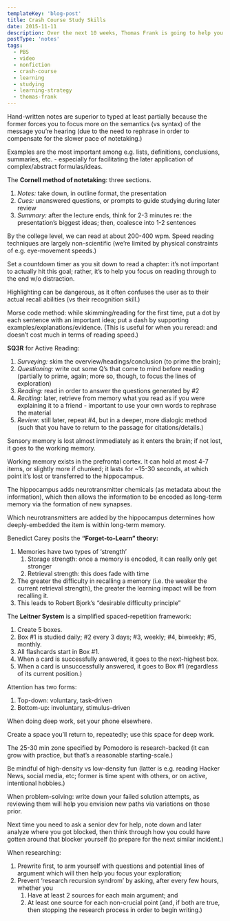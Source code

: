 ```yaml
---
templateKey: 'blog-post'
title: Crash Course Study Skills
date: 2015-11-11
description: Over the next 10 weeks, Thomas Frank is going to help you learn to be a better student. We'll go over study tips, note taking, getting organized, and so much more!
postType: 'notes'
tags:
  - PBS
  - video
  - nonfiction
  - crash-course
  - learning
  - studying
  - learning-strategy
  - thomas-frank
---
```


Hand-written notes are superior to typed at least partially because the former forces you to focus more on the semantics (vs syntax) of the message you’re hearing (due to the need to rephrase in order to compensate for the slower pace of notetaking.)

Examples are the most important among e.g. lists, definitions, conclusions, summaries, etc. - especially for facilitating the later application of complex/abstract formulas/ideas.

The **Cornell method of notetaking**: three sections.

1.  _Notes:_ take down, in outline format, the presentation
2.  _Cues:_ unanswered questions, or prompts to guide studying during later review
3.  _Summary:_ after the lecture ends, think for 2-3 minutes re: the presentation’s biggest ideas; then, coalesce into 1-2 sentences

By the college level, we can read at about 200-400 wpm. Speed reading techniques are largely non-scientific (we’re limited by physical constraints of e.g. eye-movement speeds.)

Set a countdown timer as you sit down to read a chapter: it’s not important to actually hit this goal; rather, it’s to help you focus on reading through to the end w/o distraction.

Highlighting can be dangerous, as it often confuses the user as to their actual recall abilities (vs their recognition skill.)

Morse code method: while skimming/reading for the first time, put a dot by each sentence with an important idea; put a dash by supporting examples/explanations/evidence. (This is useful for when you reread: and doesn’t cost much in terms of reading speed.)

**SQ3R** for Active Reading:
1.  _Surveying:_ skim the overview/headings/conclusion (to prime the brain);
2.  _Questioning:_ write out some Q’s that come to mind before reading (partially to prime, again; more so, though, to focus the lines of exploration)
3.  _Reading:_ read in order to answer the questions generated by #2
4.  _Reciting:_ later, retrieve from memory what you read as if you were explaining it to a friend - important to use your own words to rephrase the material
5.  _Review:_ still later, repeat #4, but in a deeper, more dialogic method (such that you have to return to the passage for citations/details.)

Sensory memory is lost almost immediately as it enters the brain; if not lost, it goes to the working memory.

Working memory exists in the prefrontal cortex. It can hold at most 4-7 items, or slightly more if chunked; it lasts for ~15-30 seconds, at which point it’s lost or transferred to the hippocampus.

The hippocampus adds neurotransmitter chemicals (as metadata about the information), which then allows the information to be encoded as long-term memory via the formation of new synapses.

Which neurotransmitters are added by the hippocampus determines how deeply-embedded the item is within long-term memory.

Benedict Carey posits the **“Forget-to-Learn” theory:**
1.  Memories have two types of ‘strength’
    1.  Storage strength: once a memory is encoded, it can really only get stronger
    2.  Retrieval strength: this does fade with time
2.  The greater the difficulty in recalling a memory (i.e. the weaker the current retrieval strength), the greater the learning impact will be from recalling it.
3.  This leads to Robert Bjork’s “desirable difficulty principle”

The **Leitner System** is a simplified spaced-repetition framework:

1.  Create 5 boxes.
2.  Box #1 is studied daily; #2 every 3 days; #3, weekly; #4, biweekly; #5, monthly.
3.  All flashcards start in Box #1.
4.  When a card is successfully answered, it goes to the next-highest box.
5.  When a card is unsuccessfully answered, it goes to Box #1 (regardless of its current position.)

Attention has two forms:

1.  Top-down: voluntary, task-driven
2.  Bottom-up: involuntary, stimulus-driven

When doing deep work, set your phone elsewhere.

Create a space you’ll return to, repeatedly; use this space for deep work.

The 25-30 min zone specified by Pomodoro is research-backed (it can grow with practice, but that’s a reasonable starting-scale.)

Be mindful of high-density vs low-density fun (latter is e.g. reading Hacker News, social media, etc; former is time spent with others, or on active, intentional hobbies.)

When problem-solving: write down your failed solution attempts, as reviewing them will help you envision new paths via variations on those prior.

Next time you need to ask a senior dev for help, note down and later analyze where you got blocked, then think through how you could have gotten around that blocker yourself (to prepare for the next similar incident.)

When researching:

1.  Prewrite first, to arm yourself with questions and potential lines of argument which will then help you focus your exploration;
2.  Prevent ‘research recursion syndrom’ by asking, after every few hours, whether you
    1.  Have at least 2 sources for each main argument; and
    2.  At least one source for each non-crucial point (and, if both are true, then stopping the research process in order to begin writing.)